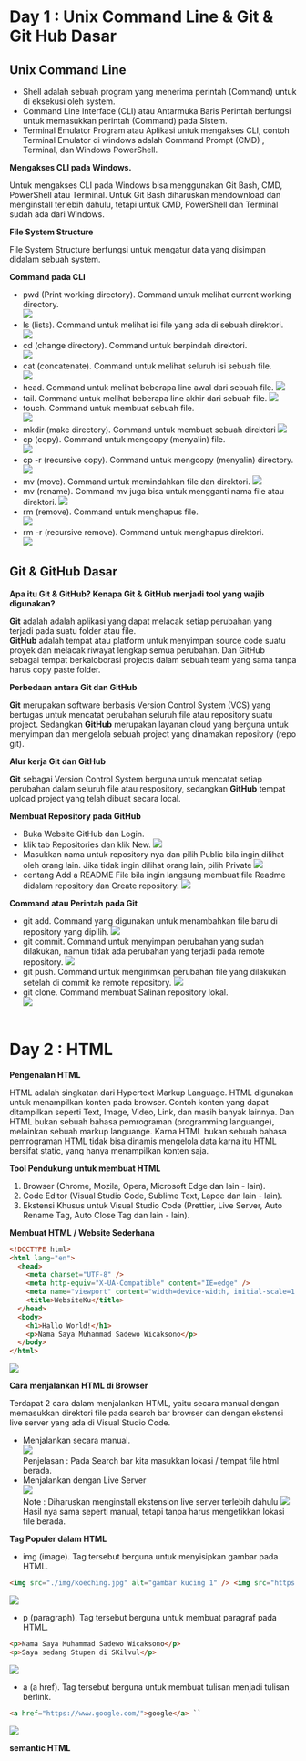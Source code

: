 # Day 1 : Unix Command Line & Git & Git Hub Dasar

## Unix Command Line

- Shell adalah sebuah program yang menerima perintah (Command) untuk di eksekusi oleh system.
- Command Line Interface (CLI) atau Antarmuka Baris Perintah berfungsi untuk memasukkan perintah (Command) pada Sistem.
- Terminal Emulator Program atau Aplikasi untuk mengakses CLI, contoh Terminal Emulator di windows adalah Command Prompt (CMD) , Terminal, dan Windows PowerShell.

<b>Mengakses CLI pada Windows.</b>

<p>Untuk mengakses CLI pada Windows bisa menggunakan Git Bash, CMD, PowerShell atau Terminal. Untuk Git Bash diharuskan mendownload dan menginstall terlebih dahulu, tetapi untuk CMD, PowerShell dan Terminal sudah ada dari Windows.</p>

<b>File System Structure</b>

<p>File System Structure berfungsi untuk mengatur data yang disimpan didalam sebuah system.</p>

<b>Command pada CLI</b>

- pwd (Print working directory). Command untuk melihat current working directory. <br/>
  ![](./image/SS-pwd.jpg)
- ls (lists). Command untuk melihat isi file yang ada di sebuah direktori. <br/>
  ![](./image/SS-ls.jpg)
- cd (change directory). Command untuk berpindah direktori. <br/>
  ![](./image/SS-cd.jpg)
- cat (concatenate). Command untuk melihat seluruh isi sebuah file. <br/>
  ![](./image/SS-cat.jpg)
- head. Command untuk melihat beberapa line awal dari sebuah file.
  ![](./image/SS-head.jpg)
- tail. Command untuk melihat beberapa line akhir dari sebuah file.
  ![](./image/SS-tail.jpg)
- touch. Command untuk membuat sebuah file. <br/>
  ![](./image/SS-touch.jpg)
- mkdir (make directory). Command untuk membuat sebuah direktori
  ![](./image/SS-mkdir.jpg)
- cp (copy). Command untuk mengcopy (menyalin) file. <br/>
  ![](./image/SS-cp.jpg)
- cp -r (recursive copy). Command untuk mengcopy (menyalin) directory.
  ![](./image/SS-cp-r.jpg)
- mv (move). Command untuk memindahkan file dan direktori.
  ![](./image/SS-mv.jpg)
- mv (rename). Command mv juga bisa untuk mengganti nama file atau direktori.
  ![](./image/SS-mv-rename.jpg)
- rm (remove). Command untuk menghapus file. <br/>
  ![](./image/SS-rm.jpg)
- rm -r (recursive remove). Command untuk menghapus direktori. <br/>
  ![](./image/SS-rm-r.jpg)

## Git & GitHub Dasar

<b>Apa itu Git & GitHub? Kenapa Git & GitHub menjadi tool yang wajib digunakan?</b>

<p><b>Git</b> adalah adalah aplikasi yang dapat melacak setiap perubahan yang terjadi pada suatu folder atau file. <br/> <b>GitHub</b> adalah tempat atau platform untuk menyimpan source code suatu proyek dan melacak riwayat lengkap semua perubahan. Dan GitHub sebagai tempat berkaloborasi projects dalam sebuah team yang sama tanpa harus copy paste folder.</p>

<b>Perbedaan antara Git dan GitHub</b>

<p><b>Git</b> merupakan software berbasis Version Control System (VCS) yang bertugas untuk mencatat perubahan seluruh file atau repository suatu project. Sedangkan <b>GitHub</b> merupakan layanan cloud yang berguna untuk menyimpan dan mengelola sebuah project yang dinamakan repository (repo git).</p>

<b>Alur kerja Git dan GitHub</b>

<p><b>Git</b> sebagai Version Control System berguna untuk mencatat setiap perubahan dalam seluruh file atau respository, sedangkan <b>GitHub</b> tempat upload project yang telah dibuat secara local.</p>

<b>Membuat Repository pada GitHub</b>

- Buka Website GitHub dan Login.
- klik tab Repositories dan klik New.
  ![](./image/SS-repo-1.jpg)
- Masukkan nama untuk repository nya dan pilih Public bila ingin dilihat oleh orang lain. Jika tidak ingin dilihat orang lain, pilih Private
  ![](./image/SS-repo-2.jpg)
- centang Add a README File bila ingin langsung membuat file Readme didalam repository dan Create repository.
  ![](./image/SS-repo-3.jpg)

<b>Command atau Perintah pada Git</b>

- git add. Command yang digunakan untuk menambahkan file baru di repository yang dipilih.
  ![](./image/SS-git-add.jpg)
- git commit. Command untuk menyimpan perubahan yang sudah dilakukan, namun tidak ada perubahan yang terjadi pada remote repository.
  ![](./image/SS-git-commit.jpg)
- git push. Command untuk mengirimkan perubahan file yang dilakukan setelah di commit ke remote repository.
  ![](./image/SS-git-push.jpg)
- git clone. Command membuat Salinan repository lokal. <br/>
  ![](./image/SS-git-clone.jpg) <br/><br/>

# Day 2 : HTML

<b>Pengenalan HTML</b>

<p>HTML adalah singkatan dari Hypertext Markup Language. HTML digunakan untuk menampilkan konten pada browser. Contoh konten yang dapat ditampilkan seperti Text, Image, Video, Link, dan masih banyak lainnya. Dan HTML bukan sebuah bahasa pemrograman (programming languange), melainkan sebuah markup languange. Karna HTML bukan sebuah bahasa pemrograman HTML tidak bisa dinamis mengelola data karna itu HTML bersifat static, yang hanya menampilkan konten saja.</p>

<b>Tool Pendukung untuk membuat HTML</b>

1. Browser (Chrome, Mozila, Opera, Microsoft Edge dan lain - lain).
1. Code Editor (Visual Studio Code, Sublime Text, Lapce dan lain - lain).
1. Ekstensi Khusus untuk Visual Studio Code (Prettier, Live Server, Auto Rename Tag, Auto Close Tag dan lain - lain).

<b>Membuat HTML / Website Sederhana</b>

```html
<!DOCTYPE html>
<html lang="en">
  <head>
    <meta charset="UTF-8" />
    <meta http-equiv="X-UA-Compatible" content="IE=edge" />
    <meta name="viewport" content="width=device-width, initial-scale=1.0" />
    <title>WebsiteKu</title>
  </head>
  <body>
    <h1>Hallo World!</h1>
    <p>Nama Saya Muhammad Sadewo Wicaksono</p>
  </body>
</html>
```

![](./image/SS-html-website.jpg)

<b>Cara menjalankan HTML di Browser</b>

<p>Terdapat 2 cara dalam menjalankan HTML, yaitu secara manual dengan memasukkan direktori file pada search bar browser dan dengan ekstensi live server yang ada di Visual Studio Code.</p>

- Menjalankan secara manual. <br/>
  ![](./image/SS-html-website-manual.jpg) <br/>
  Penjelasan : Pada Search bar kita masukkan lokasi / tempat file html berada.
- Menjalankan dengan Live Server <br/>
  ![](./image/SS-html-website-liveserver.jpg) <br/>
  Note : Diharuskan menginstall ekstension live server terlebih dahulu
  ![](./image/SS-html-website.jpg) <br/>
  Hasil nya sama seperti manual, tetapi tanpa harus mengetikkan lokasi file berada.

<b>Tag Populer dalam HTML</b>

- img (image). Tag tersebut berguna untuk menyisipkan gambar pada HTML.

```html
<img src="./img/koeching.jpg" alt="gambar kucing 1" /> <img src="https://www.greeners.co/wp-content/uploads/2021/03/Kucing-Domestik-3.jpg" alt="gambar kucing 2" />
```

![](./image/SS-html-website-kucing.jpg)

- p (paragraph). Tag tersebut berguna untuk membuat paragraf pada HTML.

```html
<p>Nama Saya Muhammad Sadewo Wicaksono</p>
<p>Saya sedang Stupen di SKilvul</p>
```

![](./image/SS-html-website-p.jpg)

- a (a href). Tag tersebut berguna untuk membuat tulisan menjadi tulisan berlink.

```html
<a href="https://www.google.com/">google</a> ``
```

![](./image/SS-html-website-ahref.jpg)

<b>semantic HTML</b>
